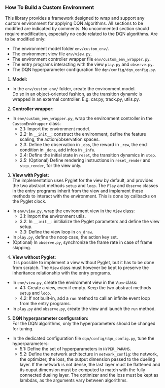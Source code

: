 ### How To Build a Custom Environment

This library provides a framework designed to wrap and support any custom environment for applying DQN algorithms. All sections to be modified are indicated by comments.
No uncommented section should require modification, especially no code related to the DQN algorithms. Are to be modified only:  
- The environment model folder `env/custom_env/`.  
- The environment view file `env/view.py`.  
- The environment controller wrapper file `env/custom_env_wrapper.py`.  
- The entry programs interacting with the view `play.py` and `observe.py`.  
- The DQN hyperparameter configuration file `dqn/config/dqn_config.py`.  

1. **Model:**  
- In the `env/custom_env/` folder, create the environment model.  
  Do so in an object-oriented fashion, as the transition dynamic is wrapped in an external controller. E.g: car.py, track.py, utils.py.  
2. **Controller wrapper:**  
- In `env/custom_env_wrapper.py`, wrap the environment controller in the `CustomEnvWrapper` class:  
	- 2.1: Import the environment model.  
	- 2.2: In `__init__`: construct the environment, define the feature scaling, the action/observation spaces.  
	- 2.3: Define the observation in `_obs`, the reward in `_rew`, the end condition in `_done`, add infos in `_info`.  
	- 2.4: Define the initial state in `reset`, the transition dynamics in `step`.  
	- 2.5: (Optional) Define rendering instructions in `reset_render` and `step_render`, for the view only.  
3. **View with Pyglet:**  
The implementation uses Pyglet for the view by default, and provides the two abstract methods `setup` and `loop`. The `Play` and `Observe` classes in the entry programs inherit from the view and implement these methods to interact with the environment. This is done by callbacks on the Pyglet clock.  
- In `env/view.py`, wrap the environment view in the `View` class:  
	- 3.1: Import the environment utils.  
	- 3.2: In `__init__`: initilialize the Pyglet parameters and define the view setup.  
	- 3.3: Define the view loop in `on_draw`.  
- In `play.py`, define the noop case, the action key set.  
- (Optional) In `observe.py`, synchronize the frame rate in case of frame skipping.  
4. **View without Pyglet:**  
It is possible to implement a view without Pyglet, but it has to be done from scratch. The `View` class must however be kept to preserve the inheritance relationship with the entry programs.  
- In `env/view.py`, create the environment view in the `View` class:  
	- 4.1: Create a view, even if empty. Keep the two abstract methods `setup` and `loop`.  
	- 4.2: If not built-in, add a `run` method to call an infinite event loop from the entry programs.  
- In `play.py` and `observe.py`, create the view and launch the `run` method.
5. **DQN hyperparameter configuration:**  
For the DQN algorithms, only the hyperparameters should be changed for tuning.  
- In the dedicated configuration file `dqn/config/dqn_config.py`, tune the hyperparameters:  
	- 5.1: Define the set of hyperparameters in `HYPER_PARAMS`.  
	- 5.2: Define the network architecture in `network_config`: the network, the optimizer, the loss, the output dimension passed to the dueling layer. If the network is not dense, the last layer must be flattened and its ouput dimension must be computed to match with the fully connected dueling layer. The optimizer and the loss must be kept as lambdas, as the arguments vary  between algorithms.  

